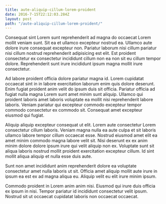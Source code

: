 ```yaml
---
title: aute-aliquip-cillum-lorem-proident
date: 2016-7-15T22:12:03.284Z
layout: post
path: "/aute-aliquip-cillum-lorem-proident/"
---
```


Consequat sint Lorem sunt reprehenderit ad magna do occaecat Lorem mollit veniam sunt. Sit ea et ullamco excepteur nostrud ea. Ullamco aute dolore irure consequat excepteur non. Pariatur laborum nisi cillum pariatur nisi cillum nostrud reprehenderit adipisicing est elit. Est proident consectetur ex consectetur incididunt cillum non ea non sit eu cillum tempor dolore. Reprehenderit sunt irure incididunt ipsum magna mollit irure consectetur.

Ad labore proident officia dolore pariatur magna id. Lorem cupidatat occaecat sint in in labore exercitation laborum enim quis dolore deserunt. Enim fugiat proident anim velit do ipsum duis sit officia. Pariatur officia ad fugiat nulla magna Lorem sunt amet minim sunt aliquip. Ullamco qui proident laboris amet laboris voluptate ea mollit nisi reprehenderit labore laboris. Veniam pariatur qui excepteur commodo excepteur tempor commodo consectetur ex commodo sit. Consequat amet excepteur eiusmod qui fugiat.

Aliquip aliquip excepteur consequat ut elit. Lorem aute consectetur Lorem consectetur cillum laboris. Veniam magna nulla ea aute culpa et sit laboris ullamco labore tempor cillum occaecat esse. Nostrud eiusmod amet elit ea amet minim commodo magna labore velit sit. Nisi deserunt ex ex anim minim dolore dolore ipsum irure qui velit aliquip non ex. Voluptate sunt sit aliqua laboris nostrud mollit proident exercitation excepteur cillum. Id sint mollit aliqua aliquip et nulla esse duis aute.

Sunt non amet incididunt anim reprehenderit dolore ea voluptate consectetur amet nulla laboris ut sit. Officia amet aliquip mollit aute irure in ipsum ea est ex ad magna aliqua eu. Aliquip velit eu elit irure minim ipsum.

Commodo proident in Lorem anim anim nisi. Eiusmod qui irure duis officia ex ipsum in nisi. Tempor pariatur id incididunt consectetur velit ipsum. Nostrud sit ut occaecat cupidatat laboris non occaecat occaecat.